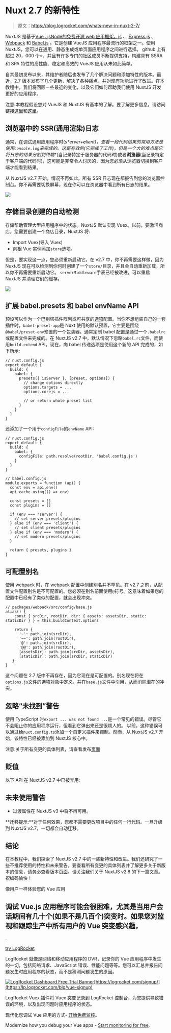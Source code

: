 # Nuxt 2.7 的新特性

> 原文：<https://blog.logrocket.com/whats-new-in-nuxt-2-7/>

NuxtJS 是基于[Vu](https://vuejs.org)[e . js](https://vuejs.org)[Node](https://nodejs.org)[的免费开源 web 应用框架。js](https://nodejs.org) 、 [Express.js](https://expressjs.com) 、 [Webpack](https://webpack.js.org) 和 [Babel.js](https://babeljs.io) 。它是创建 VueJS 应用程序最流行的框架之一。使用 NuxtJS，您可以在通用、静态生成或单页面应用程序之间进行选择。
github 上有超过 20，000 个⭐️，并且有许多专门的社区成员不断提供支持，构建具有 SSRA 和 SPA 特性的高性能、稳定和高效的 VueJS 应用从未如此简单。

自其最初发布以来，其维护者随后也发布了几个解决问题和添加特性的版本。最近，2.7 版本发布了几个更新，解决了各种痛点，并对现有功能进行了改进。在本教程中，我们将回顾一些最近的变化，以及它们如何帮助我们使用 NuxtJS 开发更好的应用程序。

注意:本教程假设您对 VueJS 和 NuxtJS 有基本的了解。要了解更多信息，请访问链接[这里](https://vuejs.org)和[这里](https://nuxtjs.org/)。

## 浏览器中的 SSR(通用渲染)日志

通常，在调试通用应用程序时(**s*erver+****c***lient**)，查看一段代码结果的常用方法是使用`console.log`来完成的。这是有效的(它完成了工作)，但是一个大的难点是它将日志的结果分割到**终端**(当记录特定于服务器的代码时)或者**浏览器**(当记录特定于客户端的代码时)，这可能是非常令人讨厌的，因为您必须从浏览器切换到客户端才能看到结果。

从 NuxtJS v2.7 开始，情况不再如此。所有 SSR 日志现在都报告到您的浏览器控制台。你不再需要切换屏幕，现在你可以在浏览器中看到所有日志的结果。

![](img/dcc11f980cc215513263bb74ddcaac2c.png)

## 存储目录创建的自动检测

存储帮助管理大型应用程序中的状态。NuxtJS 默认实现 Vuex。以前，要激活商店，您需要创建一个商店目录，NuxtJS 将:

*   Import Vuex(导入 Vuex)
*   向根 Vue 实例添加`store`选项。

但是，要实现这一点，您必须重新启动它。在 v2.7 中，你不再需要这样做，因为 NuxtJS 现在可以检测到你何时创建了一个`store/`目录，并且会自动重新加载，所以你不再需要重新启动它。
`serverMiddleware`手表已经被改进，可以重启 NuxtJS 并清理它们的缓存。

![](img/1532ade8cfdf6b35037b63ace0312576.png)

## 扩展 babel.presets 和 babel envName API

预设可以作为一个巴别塔插件阵列或可共享的[选项](https://babeljs.io/docs/en/options)配置。当你不想组装自己的一套插件时，`babel-preset-app`是 Nuxt 使用的默认预置，它主要是围绕`@babel/preset-env`预置的一个包装器。通常定制 babel 配置是通过一个`.babelrc`或配置文件来完成的。在 NuxtJS v2.7 中，默认情况下忽略`babel.rc`文件，而使用`build.extend` API。现在，向 babel 传递选项是使用这个新的 API 完成的，如下所示:

```
// nuxt.config.js
export default {
  build: {
    babel: {
      presets({ isServer }, [preset, options]) {
        // change options directly
        options.targets = ...
        options.corejs = ...

        // or return whole preset list
      }
    }
  }
}
```

还添加了一个用于`configFile`的`envName` API:

```
// nuxt.config.js
export default {
  build: {
    babel: {
      configFile: path.resolve(rootDir, 'babel.config.js')
    }
  }
}

// babel.config.js
module.exports = function (api) {
  const env = api.env()
  api.cache.using(() => env)

  const presets = []
  const plugins = []

  if (env === 'server') {
    // set server presets/plugins
  } else if (env === 'client') {
    // set client presets/plugins
  } else if (env === 'modern') {
    // set modern presets/plugins
  }

  return { presets, plugins }
}
```

## 可配置别名

使用 webpack 时，在 webpack 配置中创建别名并不罕见。在 v2.7 之前，从配置文件配置别名是不可配置的。您必须在别名前面使用`@`符号。这意味着如果您的配置中已经有了类似的配置，就会出现冲突。

```
// packages/webpack/src/config/base.js
alias() {
    const { srcDir, rootDir, dir: { assets: assetsDir, static: staticDir } } = this.buildContext.options

    return {
      '~': path.join(srcDir),
      '~~': path.join(rootDir),
      '@': path.join(srcDir),
      '@@': path.join(rootDir),
      [assetsDir]: path.join(srcDir, assetsDir),
      [staticDir]: path.join(srcDir, staticDir)
   }
}
```

这个问题在 2.7 版中不再存在，因为它现在是可配置的。别名现在将在`options.js`文件的选项对象中定义，并在`base.js`文件中引用，从而消除潜在的冲突。

## 忽略“未找到”警告

使用 TypeScript 时`export ... was not found ...`是一个常见的错误。尽管它不会阻止你的应用程序运行，但看到它弹出来还是很烦人的。
以前，这种错误可以通过给`nuxt.config.ts`添加一个自定义插件来抑制。然而，从 NuxtJS v2.7 开始，该特性已经被添加到 NuxtJS 核心中。

注意:关于所有变更的具体列表，请查看发布[页面](https://github.com/nuxt/nuxt.js/releases)

## 贬值

以下 API 在 NuxtJS v2.7 中已被弃用:

## 未来使用警告

*   过渡属性在 NuxtJS v3 中将不再可用。

**迁移提示:**对于任何效果，您都不需要更改项目中的任何一行代码。一旦升级到 NuxtJS v2.7，一切都会自动迁移。

## 结论

在本教程中，我们探索了 NuxtJS v2.7 中的一些新特性和改进。我们还研究了一些不推荐使用的特性和未来警告。要查看所有变更的具体列表并了解更多关于新版本的信息，请务必查看版本[页面](https://github.com/nuxt/nuxt.js/releases)。请关注我们关于 NuxtJS v2.8 的下一篇文章。祝编码愉快！

像用户一样体验您的 Vue 应用

## 调试 Vue.js 应用程序可能会很困难，尤其是当用户会话期间有几十个(如果不是几百个)突变时。如果您对监视和跟踪生产中所有用户的 Vue 突变感兴趣，

.

[try LogRocket](https://lp.logrocket.com/blg/vue-signup)

LogRocket 就像是网络和移动应用程序的 DVR，记录你的 Vue 应用程序中发生的一切，包括网络请求、JavaScript 错误、性能问题等等。您可以汇总并报告问题发生时应用程序的状态，而不是猜测问题发生的原因。

[![LogRocket Dashboard Free Trial Banner](img/0d269845910c723dd7df26adab9289cb.png)](https://lp.logrocket.com/blg/vue-signup)[https://logrocket.com/signup/](https://lp.logrocket.com/blg/vue-signup)

LogRocket Vuex 插件将 Vuex 突变记录到 LogRocket 控制台，为您提供导致错误的环境，以及出现问题时应用程序的状态。

现代化您调试 Vue 应用的方式- [开始免费监控](https://lp.logrocket.com/blg/vue-signup)。

Modernize how you debug your Vue apps - [Start monitoring for free](https://lp.logrocket.com/blg/vue-signup).